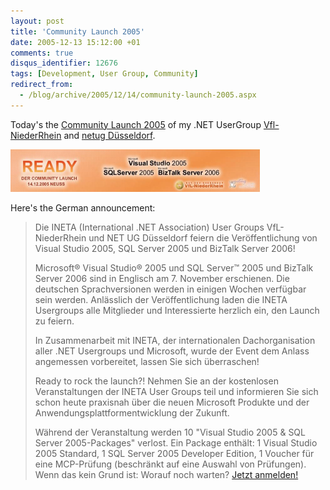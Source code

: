 ```yaml
---
layout: post
title: 'Community Launch 2005'
date: 2005-12-13 15:12:00 +01
comments: true
disqus_identifier: 12676
tags: [Development, User Group, Community]
redirect_from:
  - /blog/archive/2005/12/14/community-launch-2005.aspx
---
```


Today's the [Community Launch 2005](http://www.nrw-summit.net/Events/CommunityLaunch2005/) of my .NET UserGroup [Vfl-NiederRhein](http://www.vfl-niederrhein.net/) and [netug Düsseldorf](http://www.netug-duesseldorf.de/).

[![Community Launch 2005 Banner](/files/archive/CommunityLaunch2005.png "Community Launch 2005")](http://www.nrw-summit.net/Events/CommunityLaunch2005/)

Here's the German announcement:

> Die INETA (International .NET Association) User Groups VfL-NiederRhein und NET UG Düsseldorf feiern die Veröffentlichung von Visual Studio 2005, SQL Server 2005 und BizTalk Server 2006!
>
> Microsoft® Visual Studio® 2005 und SQL Server™ 2005 und BizTalk Server 2006 sind in Englisch am 7. November erschienen. Die deutschen Sprachversionen werden in einigen Wochen verfügbar sein werden. Anlässlich der Veröffentlichung laden die INETA Usergroups alle Mitglieder und Interessierte herzlich ein, den Launch zu feiern.
>
> In Zusammenarbeit mit INETA, der internationalen Dachorganisation aller .NET Usergroups und Microsoft, wurde der Event dem Anlass angemessen vorbereitet, lassen Sie sich überraschen!
>
> Ready to rock the launch?! Nehmen Sie an der kostenlosen Veranstaltungen der INETA User Groups teil und informieren Sie sich schon heute praxisnah über die neuen Microsoft Produkte und der Anwendungsplattformentwicklung der Zukunft.
>
> Während der Veranstaltung werden 10 "Visual Studio 2005 & SQL Server 2005-Packages" verlost. Ein Package enthält: 1 Visual Studio 2005 Standard, 1 SQL Server 2005 Developer Edition, 1 Voucher für eine MCP-Prüfung (beschränkt auf eine Auswahl von Prüfungen). Wenn das kein Grund ist: Worauf noch warten? [Jetzt anmelden!](http://www.nrw-summit.net/Events/CommunityLaunch2005/Signup.aspx)

